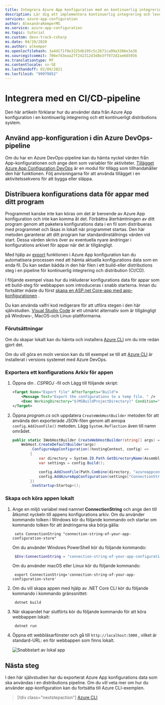 ```yaml
---
title: Integrera Azure App konfiguration med en kontinuerlig integrering och leverans-pipeline
description: Lär dig att implementera kontinuerlig integrering och leverans med Azure App konfiguration
services: azure-app-configuration
author: AlexandraKemperMS
ms.service: azure-app-configuration
ms.topic: tutorial
ms.custom: devx-track-csharp
ms.date: 04/19/2020
ms.author: alkemper
ms.openlocfilehash: 3a4d171f0e3225db195c5c2b71ca99a3386e3a36
ms.sourcegitcommit: 706e7d3eaa27f242312d3d8e3ff072d2ae685956
ms.translationtype: MT
ms.contentlocale: sv-SE
ms.lasthandoff: 02/09/2021
ms.locfileid: "99979852"
---
```

# <a name="integrate-with-a-cicd-pipeline"></a>Integrera med en CI/CD-pipeline

Den här artikeln förklarar hur du använder data från Azure App konfiguration i en kontinuerlig integrering och ett kontinuerligt distributions system.

## <a name="use-app-configuration-in-your-azure-devops-pipeline"></a>Använd app-konfiguration i din Azure DevOps-pipeline

Om du har en Azure DevOps-pipeline kan du hämta nyckel värden från App-konfigurationen och ange dem som variabler för aktiviteter. [Tillägget Azure App Configuration DevOps](https://go.microsoft.com/fwlink/?linkid=2091063) är en modul för tillägg som tillhandahåller den här funktionen. Följ anvisningarna för att använda tillägget i en aktivitetssekvens för att bygga eller släppa.

## <a name="deploy-app-configuration-data-with-your-application"></a>Distribuera konfigurations data för appar med ditt program

Programmet kanske inte kan köras om det är beroende av Azure App konfiguration och inte kan komma åt det. Förbättra återhämtningen av ditt program genom att paketera konfigurations data i en fil som distribueras med programmet och läsas in lokalt när programmet startas. Den här metoden garanterar att ditt program har standardinställnings värden vid start. Dessa värden skrivs över av eventuella nyare ändringar i konfigurations arkivet för appar när det är tillgängligt.

Med hjälp av [export](./howto-import-export-data.md#export-data) funktionen i Azure App konfiguration kan du automatisera processen med att hämta aktuella konfigurations data som en enda fil. Du kan sedan bädda in den här filen i ett build-eller distributions steg i en pipeline för kontinuerlig integrering och distribution (CI/CD).

I följande exempel visas hur du inkluderar konfigurations data för appar som ett build-steg för webbappen som introduceras i snabb starterna. Innan du fortsätter måste du först [skapa en ASP.net Core-app med app-konfigurationen](./quickstart-aspnet-core-app.md) .

Du kan använda valfri kod redigerare för att utföra stegen i den här självstudien. [Visual Studio Code](https://code.visualstudio.com/) är ett utmärkt alternativ som är tillgängligt på Windows-, MacOS-och Linux-plattformarna.

### <a name="prerequisites"></a>Förutsättningar

Om du skapar lokalt kan du hämta och installera [Azure CLI](/cli/azure/install-azure-cli) om du inte redan gjort det.

Om du vill göra en moln version kan du till exempel se till att [Azure CLI](/cli/azure/install-azure-cli) är installerat i versions systemet med Azure DevOps.

### <a name="export-an-app-configuration-store"></a>Exportera ett konfigurations Arkiv för appen

1. Öppna din *. CSPROJ* -fil och Lägg till följande skript:

    ```xml
    <Target Name="Export file" AfterTargets="Build">
        <Message Text="Export the configurations to a temp file. " />
        <Exec WorkingDirectory="$(MSBuildProjectDirectory)" Condition="$(ConnectionString) != ''" Command="az appconfig kv export -d file --path $(OutDir)\azureappconfig.json --format json --separator : --connection-string $(ConnectionString)" />
    </Target>
    ```
1. Öppna *program.cs* och uppdatera `CreateWebHostBuilder` metoden för att använda den exporterade JSON-filen genom att anropa `config.AddJsonFile()` metoden.  Lägg `System.Reflection` även till namn området.

    ```csharp
    public static IWebHostBuilder CreateWebHostBuilder(string[] args) =>
        WebHost.CreateDefaultBuilder(args)
            .ConfigureAppConfiguration((hostingContext, config) =>
            {
                var directory = System.IO.Path.GetDirectoryName(Assembly.GetExecutingAssembly().Location);
                var settings = config.Build();

                config.AddJsonFile(Path.Combine(directory, "azureappconfig.json"));
                config.AddAzureAppConfiguration(settings["ConnectionStrings:AppConfig"]);
            })
            .UseStartup<Startup>();
    ```

### <a name="build-and-run-the-app-locally"></a>Skapa och köra appen lokalt

1. Ange en miljö variabel med namnet **ConnectionString** och ange den till åtkomst nyckeln till appens konfigurations arkiv. 
    Om du använder kommando tolken i Windows kör du följande kommando och startar om kommando tolken för att ändringarna ska börja gälla:

    ```console
     setx ConnectionString "connection-string-of-your-app-configuration-store"
    ```

    Om du använder Windows PowerShell kör du följande kommando:

    ```powershell
     $Env:ConnectionString = "connection-string-of-your-app-configuration-store"
    ```

    Om du använder macOS eller Linux kör du följande kommando:

    ```console
     export ConnectionString='connection-string-of-your-app-configuration-store'
    ```

2. Om du vill skapa appen med hjälp av .NET Core CLI kör du följande kommando i kommando gränssnittet:

    ```console
     dotnet build
    ```

3. När skapandet har slutförts kör du följande kommando för att köra webbappen lokalt:

    ```console
     dotnet run
    ```

4. Öppna ett webbläsarfönster och gå till `http://localhost:5000` , vilket är standard-URL: en för webbappen som finns lokalt.

    ![Snabbstart av lokal app](./media/quickstarts/aspnet-core-app-launch-local.png)

## <a name="next-steps"></a>Nästa steg

I den här självstudien har du exporterat Azure App konfigurations data som ska användas i en distributions pipeline. Om du vill veta mer om hur du använder app-konfiguration kan du fortsätta till Azure CLI-exemplen.

> [!div class="nextstepaction"]
> [Azure CLI](/cli/azure/appconfig)
